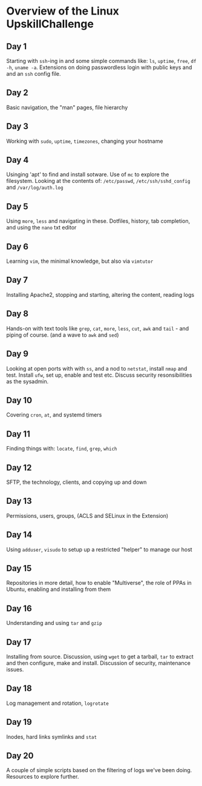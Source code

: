 # Overview of the Linux UpskillChallenge

## Day 1 

Starting with `ssh`-ing in and some simple commands like: `ls`, `uptime`, `free`, `df -h`, `uname -a`. Extensions on doing passwordless login with public keys and and an `ssh` config file.

## Day 2
Basic navigation, the "man" pages, file hierarchy

## Day 3 
Working with `sudo`, `uptime`, `timezones`, changing your hostname

## Day 4
Usinging 'apt' to find and install sotware. Use of `mc` to explore the filesystem. Looking at the contents of: `/etc/passwd`, `/etc/ssh/sshd_config` and `/var/log/auth.log`

## Day 5
Using `more`, `less` and navigating in these. Dotfiles, history, tab completion, and using the `nano` txt editor

## Day 6
Learning `vim`, the minimal knowledge, but also via `vimtutor`

## Day 7
Installing Apache2, stopping and starting, altering the content, reading logs

## Day 8
Hands-on with text tools like `grep`, `cat`, `more`, `less`, `cut`, `awk` and `tail` - and piping of course. (and a wave to `awk` and `sed`) 
 
 ## Day 9 
Looking at open ports with with `ss`, and a nod to `netstat`, install `nmap` and test. Install `ufw`, set up, enable and test etc. Discuss security resonsibilities as the sysadmin.
 
 ## Day 10
 Covering `cron`, `at`, and systemd timers
 
 ## Day 11 
Finding things with: `locate`, `find`, `grep`, `which`

## Day 12 

SFTP, the technology, clients, and copying up and down

## Day 13
Permissions, users, groups, (ACLS and SELinux in the Extension)

## Day 14
Using `adduser`, `visudo` to setup up a restricted "helper" to manage our host

## Day 15
Repositories in more detail, how to enable "Multiverse", the role of PPAs in Ubuntu, enabling and installing from them

## Day 16
Understanding and using `tar` and `gzip`

## Day 17
Installing from source. Discussion, using `wget` to get a tarball, `tar` to extract and then configure, make and install. Discussion of security, maintenance issues.

## Day 18
Log management and rotation, `logrotate`

## Day 19
Inodes, hard links symlinks and `stat`
 
 ## Day 20
 A couple of simple scripts based on the filtering of logs we've been doing. Resources to explore further.
